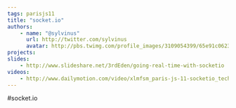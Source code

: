 ```yaml
---
tags: parisjs11
title: "socket.io"
authors:
    - name: "@sylvinus"
      url: http://twitter.com/sylvinus
      avatar: http://pbs.twimg.com/profile_images/3109054399/65e91c0623ae740b3d8f91d4b86cc070_bigger.jpeg
projects:
slides:
    - http://www.slideshare.net/3rdEden/going-real-time-with-socketio
videos:
    - http://www.dailymotion.com/video/xlmfsm_paris-js-11-socketio_tech
---
```

#socket.io
